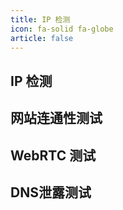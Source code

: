 ```yaml
---
title: IP 检测
icon: fa-solid fa-globe
article: false
---
```


## IP 检测

<ipcheck />

## 网站连通性测试

<Connectivity />

## WebRTC 测试

<WebRTC />

## DNS泄露测试

<DNSLeak />